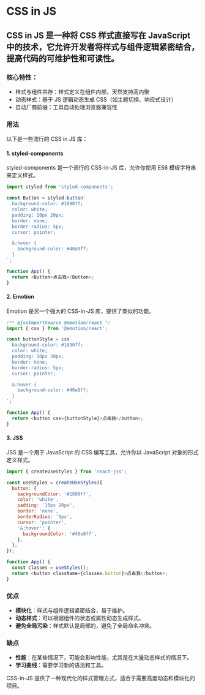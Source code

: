 # CSS in JS

CSS in JS 是一种将 CSS 样式直接写在 JavaScript 中的技术，它允许开发者将样式与组件逻辑紧密结合，提高代码的可维护性和可读性。
---

### 核心特性：
- 样式与组件共存：样式定义在组件内部，天然支持高内聚
- 动态样式：基于 JS 逻辑动态生成 CSS（如主题切换、响应式设计）
- 自动厂商前缀：工具自动处理浏览器兼容性

### 用法
以下是一些流行的 CSS in JS 库：

#### 1. styled-components
styled-components 是一个流行的 CSS-in-JS 库，允许你使用 ES6 模板字符串来定义样式。

```javascript
import styled from 'styled-components';

const Button = styled.button`
  background-color: #1890ff;
  color: white;
  padding: 10px 20px;
  border: none;
  border-radius: 5px;
  cursor: pointer;

  &:hover {
    background-color: #40a9ff;
  }
`;

function App() {
  return <Button>点击我</Button>;
}
```

#### 2. Emotion
Emotion 是另一个强大的 CSS-in-JS 库，提供了类似的功能。

```javascript
/** @jsxImportSource @emotion/react */
import { css } from '@emotion/react';

const buttonStyle = css`
  background-color: #1890ff;
  color: white;
  padding: 10px 20px;
  border: none;
  border-radius: 5px;
  cursor: pointer;

  &:hover {
    background-color: #40a9ff;
  }
`;

function App() {
  return <button css={buttonStyle}>点击我</button>;
}
```

#### 3. JSS
JSS 是一个用于 JavaScript 的 CSS 编写工具，允许你以 JavaScript 对象的形式定义样式。

```javascript
import { createUseStyles } from 'react-jss';

const useStyles = createUseStyles({
  button: {
    backgroundColor: '#1890ff',
    color: 'white',
    padding: '10px 20px',
    border: 'none',
    borderRadius: '5px',
    cursor: 'pointer',
    '&:hover': {
      backgroundColor: '#40a9ff',
    },
  },
});

function App() {
  const classes = useStyles();
  return <button className={classes.button}>点击我</button>;
}
```

### 优点
- **模块化**：样式与组件逻辑紧密结合，易于维护。
- **动态样式**：可以根据组件的状态或属性动态生成样式。
- **避免全局污染**：样式默认是局部的，避免了全局命名冲突。

### 缺点
- **性能**：在某些情况下，可能会影响性能，尤其是在大量动态样式的情况下。
- **学习曲线**：需要学习新的语法和工具。

CSS-in-JS 提供了一种现代化的样式管理方式，适合于需要高度动态和模块化的项目。










